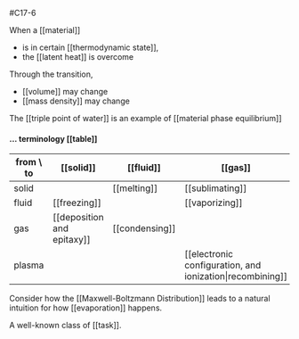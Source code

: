 #C17-6

When a [[material]] 
- is in certain [[thermodynamic state]],
- the [[latent heat]] is overcome

Through the transition,
- [[volume]] may change
- [[mass density]] may change

The [[triple point of water]] is an example of [[material phase equilibrium]]

#### ... terminology [[table]]
|from \ to|[[solid]]|[[fluid]]|[[gas]]|[[plasma]]|
|-|-|-|-|-|
|solid||[[melting]]|[[sublimating]]||
|fluid|[[freezing]]||[[vaporizing]]||
|gas|[[deposition and epitaxy]]|[[condensing]]||[[electronic configuration, and ionization\|ionization]]|
|plasma|||[[electronic configuration, and ionization\|recombining]]||

Consider how the [[Maxwell-Boltzmann Distribution]] leads to a natural intuition for how [[evaporation]] happens.

A well-known class of [[task]].